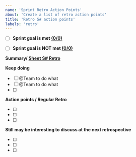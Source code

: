 ```yaml
---
name: 'Sprint Retro Action Points'
about: 'Create a list of retro action points'
title: 'Retro S# action points'
labels: 'retro'
---
```


- [ ] **Sprint goal is met [(0/0)](https://github.wdf.sap.corp/c4u/edom-retailer-core/wiki/Sprint-Goals)** 
- [ ] **Sprint goal is NOT met [(0/0)](https://github.wdf.sap.corp/c4u/edom-retailer-core/wiki/Sprint-Goals)** 



**Summary/ [Sheet S# Retro](https://sap.sharepoint.com/:x:/t/CloudforUtilitiesprogram/Ef_k93tC7DRCtOx77NIvsn0BNcee996XFnmM0UloCsGdxQ?e=97PdnZ)**

**Keep doing** 

- [ ] @Team to do what 
- [ ] @Team  to do what
- [ ] 



**Action points / Regular Retro**

- [ ] 
- [ ] 
- [ ]  

**Still may be interesting to discuss at the next retrospective** 

- [ ] 
- [ ] 
- [ ]  
